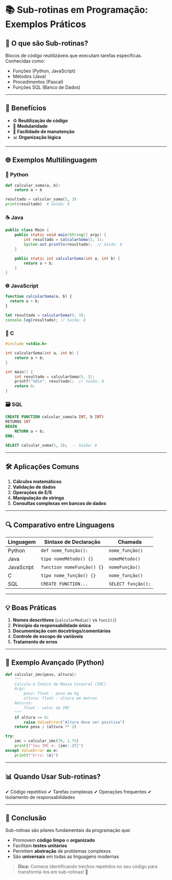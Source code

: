 # 📚 **Sub-rotinas em Programação: Exemplos Práticos**

## 📌 **O que são Sub-rotinas?**

Blocos de código reutilizáveis que executam tarefas específicas. Conhecidas como:

- Funções (Python, JavaScript)
- Métodos (Java)
- Procedimentos (Pascal)
- Funções SQL (Banco de Dados)

---

## 🎯 **Benefícios**

- ♻️ **Reutilização de código**
- 🧩 **Modularidade**
- 🔧 **Facilidade de manutenção**
- 📊 **Organização lógica**

---

## 🌐 **Exemplos Multilinguagem**

### 🐍 **Python**

```python
def calcular_soma(a, b):
    return a + b

resultado = calcular_soma(5, 3)
print(resultado)  # Saída: 8
```

### ☕ **Java**

```java
public class Main {
    public static void main(String[] args) {
        int resultado = calcularSoma(5, 3);
        System.out.println(resultado);  // Saída: 8
    }

    public static int calcularSoma(int a, int b) {
        return a + b;
    }
}
```

### 🌐 **JavaScript**

```javascript
function calcularSoma(a, b) {
  return a + b;
}

let resultado = calcularSoma(5, 3);
console.log(resultado); // Saída: 8
```

### 🔵 **C**

```c
#include <stdio.h>

int calcularSoma(int a, int b) {
    return a + b;
}

int main() {
    int resultado = calcularSoma(5, 3);
    printf("%d\n", resultado);  // Saída: 8
    return 0;
}
```

### 🗃️ **SQL**

```sql
CREATE FUNCTION calcular_soma(a INT, b INT)
RETURNS INT
BEGIN
    RETURN a + b;
END;

SELECT calcular_soma(5, 3);  -- Saída: 8
```

---

## 🛠️ **Aplicações Comuns**

1. **Cálculos matemáticos**
2. **Validação de dados**
3. **Operações de E/S**
4. **Manipulação de strings**
5. **Consultas complexas em bancos de dados**

---

## 🔍 **Comparativo entre Linguagens**

| Linguagem  | Sintaxe de Declaração      | Chamada            |
| ---------- | -------------------------- | ------------------ |
| Python     | `def nome_função():`       | `nome_função()`    |
| Java       | `tipo nomeMétodo() {}`     | `nomeMétodo()`     |
| JavaScript | `function nomeFunção() {}` | `nomeFunção()`     |
| C          | `tipo nome_função() {}`    | `nome_função()`    |
| SQL        | `CREATE FUNCTION...`       | `SELECT função();` |

---

## 💡 **Boas Práticas**

1. **Nomes descritivos** (`calcularMedia()` vs `func1()`)
2. **Princípio da responsabilidade única**
3. **Documentação com docstrings/comentários**
4. **Controle de escopo de variáveis**
5. **Tratamento de erros**

---

## 🚀 **Exemplo Avançado (Python)**

```python
def calcular_imc(peso, altura):
    """
    Calcula o Índice de Massa Corporal (IMC)
    Args:
        peso: float - peso em kg
        altura: float - altura em metros
    Returns:
        float - valor do IMC
    """
    if altura <= 0:
        raise ValueError("Altura deve ser positiva")
    return peso / (altura ** 2)

try:
    imc = calcular_imc(70, 1.75)
    print(f"Seu IMC é: {imc:.2f}")
except ValueError as e:
    print(f"Erro: {e}")
```

---

## 📊 **Quando Usar Sub-rotinas?**

✔ Código repetitivo
✔ Tarefas complexas
✔ Operações frequentes
✔ Isolamento de responsabilidades

---

## 🎯 **Conclusão**

Sub-rotinas são pilares fundamentais da programação que:

- Promovem **código limpo** e **organizado**
- Facilitam **testes unitários**
- Permitem **abstração** de problemas complexos
- São **universais** em todas as linguagens modernas

> **Dica:** Comece identificando trechos repetidos no seu código para transformá-los em sub-rotinas! 🔄
